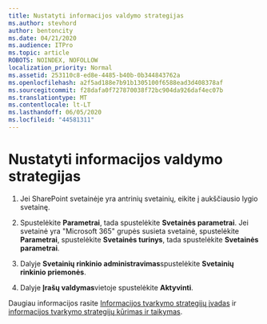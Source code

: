 ```yaml
---
title: Nustatyti informacijos valdymo strategijas
ms.author: stevhord
author: bentoncity
ms.date: 04/21/2020
ms.audience: ITPro
ms.topic: article
ROBOTS: NOINDEX, NOFOLLOW
localization_priority: Normal
ms.assetid: 253110c8-ed8e-4485-b40b-0b344843762a
ms.openlocfilehash: a2f5ad188e7b91b1305100f6588ead3d408378af
ms.sourcegitcommit: f28dafa0f727870038f72bc904da926daf4ec07b
ms.translationtype: MT
ms.contentlocale: lt-LT
ms.lasthandoff: 06/05/2020
ms.locfileid: "44581311"
---
```

# <a name="set-up-information-management-policies"></a>Nustatyti informacijos valdymo strategijas

1. Jei SharePoint svetainėje yra antrinių svetainių, eikite į aukščiausio lygio svetainę.
    
2. Spustelėkite **Parametrai**, tada spustelėkite **Svetainės parametrai**. Jei svetainė yra "Microsoft 365" grupės susieta svetainė, spustelėkite **Parametrai**, spustelėkite **Svetainės turinys**, tada spustelėkite **Svetainės parametrai**.
    
3. Dalyje **Svetainių rinkinio administravimas**spustelėkite **Svetainių rinkinio priemonės**.
    
4. Dalyje **Įrašų valdymas**vietoje spustelėkite **Aktyvinti**.
    
Daugiau informacijos rasite [Informacijos tvarkymo strategijų įvadas](https://go.microsoft.com/fwlink/?linkid=404239) ir [informacijos tvarkymo strategijų kūrimas ir taikymas](https://go.microsoft.com/fwlink/?linkid=2003916).
  

